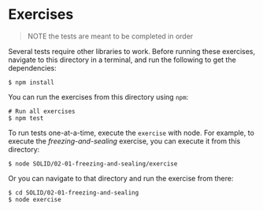 Exercises
=========

> NOTE the tests are meant to be completed in order

Several tests require other libraries to work. Before running these exercises, navigate to this directory in a terminal, and run the following to get the dependencies:

```
$ npm install
```

You can run the exercises from this directory using `npm`:

```Shell
# Run all exercises
$ npm test
```

To run tests one-at-a-time, execute the `exercise` with node. For example, to execute the _freezing-and-sealing_ exercise, you can execute it from this directory:

```Shell
$ node SOLID/02-01-freezing-and-sealing/exercise
```

Or you can navigate to that directory and run the exercise from there:

```Shell
$ cd SOLID/02-01-freezing-and-sealing
$ node exercise
```
